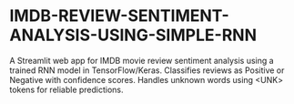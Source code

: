# IMDB-REVIEW-SENTIMENT-ANALYSIS-USING-SIMPLE-RNN
A Streamlit web app for IMDB movie review sentiment analysis using a trained RNN model in TensorFlow/Keras. Classifies reviews as Positive or Negative with confidence scores. Handles unknown words using &lt;UNK> tokens for reliable predictions.
